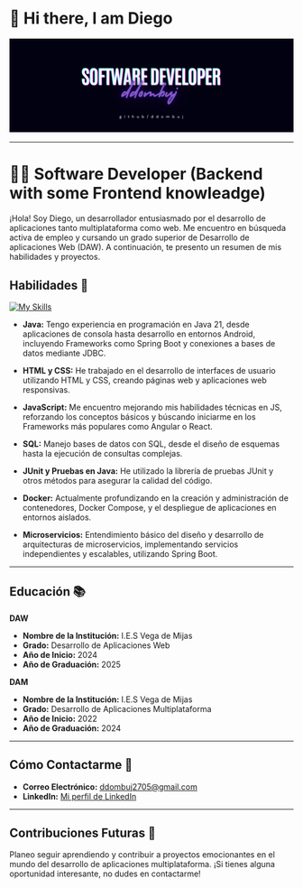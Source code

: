 <h1>👋 Hi there, I am Diego</h1>
<img src="BannerDiego"></img>

---

# 👩‍💻 Software Developer (Backend with some Frontend knowleadge)

¡Hola! Soy Diego, un desarrollador entusiasmado por el desarrollo de aplicaciones tanto multiplataforma como web. Me encuentro en búsqueda activa de empleo y cursando un grado superior de Desarrollo de aplicaciones Web (DAW).
A continuación, te presento un resumen de mis habilidades y proyectos.

## Habilidades 🚀
[![My Skills](https://skillicons.dev/icons?i=java,spring,html,css,js,mysql,postgres,mongodb,docker,gradle,androidstudio,idea,vscode,eclipse,linux)](https://skillicons.dev)

- **Java:** Tengo experiencia en programación en Java 21, desde aplicaciones de consola hasta desarrollo en entornos Android, incluyendo Frameworks como Spring Boot y conexiones a bases de datos mediante JDBC.

- **HTML y CSS:** He trabajado en el desarrollo de interfaces de usuario utilizando HTML y CSS, creando páginas web y aplicaciones web responsivas.

- **JavaScript:** Me encuentro mejorando mis habilidades técnicas en JS, reforzando los conceptos básicos y búscando iniciarme en los Frameworks más populares como Angular o React.

- **SQL:** Manejo bases de datos con SQL, desde el diseño de esquemas hasta la ejecución de consultas complejas.
  
- **JUnit y Pruebas en Java:** He utilizado la librería de pruebas JUnit y otros métodos para asegurar la calidad del código.

- **Docker:** Actualmente profundizando en la creación y administración de contenedores, Docker Compose, y el despliegue de aplicaciones en entornos aislados.

- **Microservicios:** Entendimiento básico del diseño y desarrollo de arquitecturas de microservicios, implementando servicios independientes y escalables, utilizando Spring Boot.
  
---

## Educación 📚

**DAW**
- **Nombre de la Institución:** I.E.S Vega de Mijas
- **Grado:** Desarrollo de Aplicaciones Web
- **Año de Inicio:** 2024
- **Año de Graduación:** 2025

**DAM**
- **Nombre de la Institución:** I.E.S Vega de Mijas
- **Grado:** Desarrollo de Aplicaciones Multiplataforma
- **Año de Inicio:** 2022
- **Año de Graduación:** 2024

---

## Cómo Contactarme 📧

- **Correo Electrónico:** ddombuj2705@gmail.com
- **LinkedIn:** [Mi perfil de LinkedIn](https://es.linkedin.com/in/diego-dominguez-170843272?trk=people-guest_people_search-card)

---

## Contribuciones Futuras 🚧

Planeo seguir aprendiendo y contribuir a proyectos emocionantes en el mundo del desarrollo de aplicaciones multiplataforma. ¡Si tienes alguna oportunidad interesante, no dudes en contactarme!


